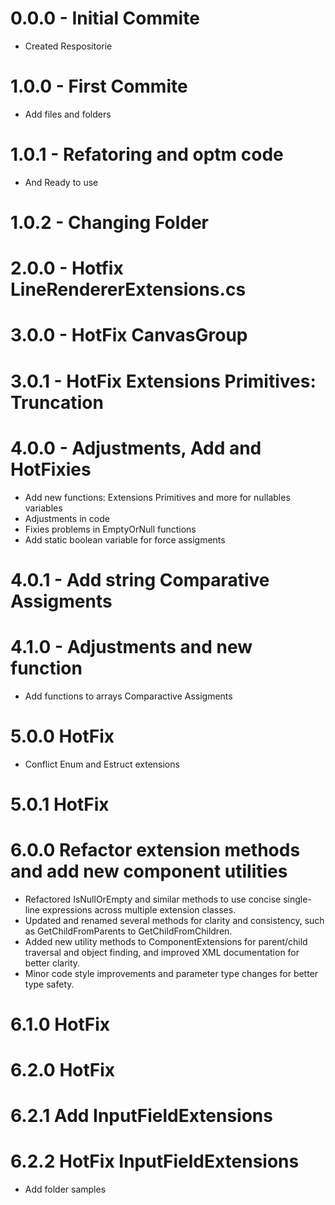 # 0.0.0 - Initial Commite
- Created Respositorie
# 1.0.0 - First Commite
- Add files and folders
# 1.0.1 - Refatoring and optm code
- And Ready to use
# 1.0.2 - Changing Folder
# 2.0.0 - Hotfix LineRendererExtensions.cs
# 3.0.0 - HotFix CanvasGroup
# 3.0.1 - HotFix Extensions Primitives: Truncation
# 4.0.0 - Adjustments, Add and HotFixies
- Add new functions: Extensions Primitives and more for nullables variables
- Adjustments in code
- Fixies problems in EmptyOrNull functions
- Add static boolean variable for force assigments
# 4.0.1 - Add string Comparative Assigments
# 4.1.0 - Adjustments and new function
- Add functions to arrays Comparactive Assigments
# 5.0.0 HotFix
- Conflict Enum and Estruct extensions
# 5.0.1 HotFix
# 6.0.0 Refactor extension methods and add new component utilities
- Refactored IsNullOrEmpty and similar methods to use concise single-line expressions across multiple extension classes.
- Updated and renamed several methods for clarity and consistency, such as GetChildFromParents to GetChildFromChildren.
- Added new utility methods to ComponentExtensions for parent/child traversal and object finding, and improved XML documentation for better clarity.
- Minor code style improvements and parameter type changes for better type safety.
# 6.1.0 HotFix
# 6.2.0 HotFix
# 6.2.1 Add InputFieldExtensions
# 6.2.2 HotFix InputFieldExtensions
- Add folder samples